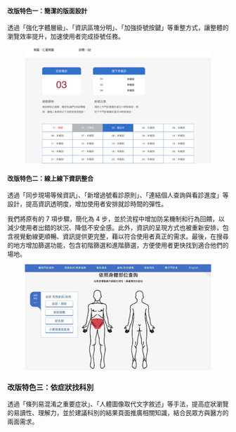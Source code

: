 #### **改版特色一：簡潔的版面設計**
透過「強化字體層級」、「資訊區塊分明」、「加強掛號按鍵」等重整方式，讓整體的瀏覽效率提升，加速使用者完成掛號任務。

<figure><img src="/projects/tpech/contentdesign_design2.jpg"></figure>

#### **改版特色二：線上線下資訊整合**
透過「同步現場等候資訊」、「新增過號看診原則」、「連結個人查詢與看診進度」等設計，提高資訊透明度，增加使用者安排就診時間的彈性。

我們將原有的 7 項步驟，簡化為 4 步，並於流程中增加防呆機制和行為回饋，以減少使用者出錯的狀況、降低不安全感。此外，資訊的呈現方式也被重新安排，包含視覺動線更順暢、資訊提供更完整，藉以符合使用者真正的需求。最後，在搜尋的地方增加篩選功能，包含初階篩選和進階篩選，方便使用者更快找到適合他們的場地。

<figure><img src="/projects/tpech/contentdesign_design3.jpg"></figure>

### **改版特色三：依症狀找科別**
透過「條列易混淆之重要症狀」、「人體圖像取代文字敘述」等手法，提高症狀瀏覽的易讀性、理解力，並於建議科別的結果頁面推廣相關知識，結合民眾方與醫方的兩面需求。


